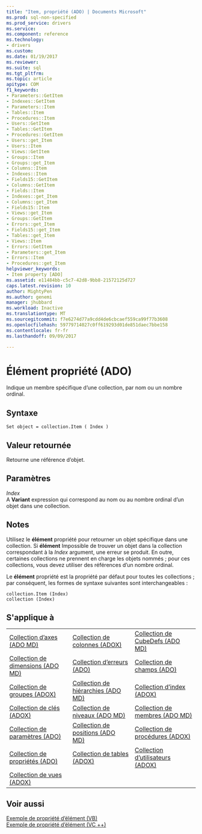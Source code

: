 ```yaml
---
title: "Item, propriété (ADO) | Documents Microsoft"
ms.prod: sql-non-specified
ms.prod_service: drivers
ms.service: 
ms.component: reference
ms.technology:
- drivers
ms.custom: 
ms.date: 01/19/2017
ms.reviewer: 
ms.suite: sql
ms.tgt_pltfrm: 
ms.topic: article
apitype: COM
f1_keywords:
- Parameters::GetItem
- Indexes::GetItem
- Parameters::Item
- Tables::Item
- Procedures::Item
- Users::GetItem
- Tables::GetItem
- Procedures::GetItem
- Users::get_Item
- Users::Item
- Views::GetItem
- Groups::Item
- Groups::get_Item
- Columns::Item
- Indexes::Item
- Fields15::GetItem
- Columns::GetItem
- Fields::Item
- Indexes::get_Item
- Columns::get_Item
- Fields15::Item
- Views::get_Item
- Groups::GetItem
- Errors::get_Item
- Fields15::get_Item
- Tables::get_Item
- Views::Item
- Errors::GetItem
- Parameters::get_Item
- Errors::Item
- Procedures::get_Item
helpviewer_keywords:
- Item property [ADO]
ms.assetid: e11484bb-c5c7-42d8-9bb8-21572125d727
caps.latest.revision: 10
author: MightyPen
ms.author: genemi
manager: jhubbard
ms.workload: Inactive
ms.translationtype: MT
ms.sourcegitcommit: f7e6274d77a9cdd4de6cbcaef559ca99f77b3608
ms.openlocfilehash: 59779714027c0ff619293d01de851daec7bbe158
ms.contentlocale: fr-fr
ms.lasthandoff: 09/09/2017

---
```

# <a name="item-property-ado"></a>Élément propriété (ADO)
Indique un membre spécifique d’une collection, par nom ou un nombre ordinal.  
  
## <a name="syntax"></a>Syntaxe  
  
```  
Set object = collection.Item ( Index )  
```  
  
## <a name="return-value"></a>Valeur retournée  
 Retourne une référence d’objet.  
  
## <a name="parameters"></a>Paramètres  
 *Index*  
 A **Variant** expression qui correspond au nom ou au nombre ordinal d’un objet dans une collection.  
  
## <a name="remarks"></a>Notes  
 Utilisez le **élément** propriété pour retourner un objet spécifique dans une collection. Si **élément** Impossible de trouver un objet dans la collection correspondant à la *Index* argument, une erreur se produit. En outre, certaines collections ne prennent en charge les objets nommés ; pour ces collections, vous devez utiliser des références d’un nombre ordinal.  
  
 Le **élément** propriété est la propriété par défaut pour toutes les collections ; par conséquent, les formes de syntaxe suivantes sont interchangeables :  
  
```  
collection.Item (Index)  
collection (Index)  
```  
  
## <a name="applies-to"></a>S'applique à  
  
||||  
|-|-|-|  
|[Collection d’axes (ADO MD)](../../../ado/reference/ado-md-api/axes-collection-ado-md.md)|[Collection de colonnes (ADOX)](../../../ado/reference/adox-api/columns-collection-adox.md)|[Collection de CubeDefs (ADO MD)](../../../ado/reference/ado-md-api/cubedefs-collection-ado-md.md)|  
|[Collection de dimensions (ADO MD)](../../../ado/reference/ado-md-api/dimensions-collection-ado-md.md)|[Collection d’erreurs (ADO)](../../../ado/reference/ado-api/errors-collection-ado.md)|[Collection de champs (ADO)](../../../ado/reference/ado-api/fields-collection-ado.md)|  
|[Collection de groupes (ADOX)](../../../ado/reference/adox-api/groups-collection-adox.md)|[Collection de hiérarchies (ADO MD)](../../../ado/reference/ado-md-api/hierarchies-collection-ado-md.md)|[Collection d’index (ADOX)](../../../ado/reference/adox-api/indexes-collection-adox.md)|  
|[Collection de clés (ADOX)](../../../ado/reference/adox-api/keys-collection-adox.md)|[Collection de niveaux (ADO MD)](../../../ado/reference/ado-md-api/levels-collection-ado-md.md)|[Collection de membres (ADO MD)](../../../ado/reference/ado-md-api/members-collection-ado-md.md)|  
|[Collection de paramètres (ADO)](../../../ado/reference/ado-api/parameters-collection-ado.md)|[Collection de positions (ADO MD)](../../../ado/reference/ado-md-api/positions-collection-ado-md.md)|[Collection de procédures (ADOX)](../../../ado/reference/adox-api/procedures-collection-adox.md)|  
|[Collection de propriétés (ADO)](../../../ado/reference/ado-api/properties-collection-ado.md)|[Collection de tables (ADOX)](../../../ado/reference/adox-api/tables-collection-adox.md)|[Collection d’utilisateurs (ADOX)](../../../ado/reference/adox-api/users-collection-adox.md)|  
|[Collection de vues (ADOX)](../../../ado/reference/adox-api/views-collection-adox.md)|||  
  
## <a name="see-also"></a>Voir aussi  
 [Exemple de propriété d’élément (VB)](../../../ado/reference/ado-api/item-property-example-vb.md)   
 [Exemple de propriété d’élément (VC ++)](../../../ado/reference/ado-api/item-property-example-vc.md)   

